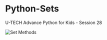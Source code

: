 # Python-Sets
U-TECH Advance Python for Kids - Session 28


![Set Methods](https://user-images.githubusercontent.com/54935867/97803990-bd217980-1c6e-11eb-9f77-b082a53fdafc.jpeg)
